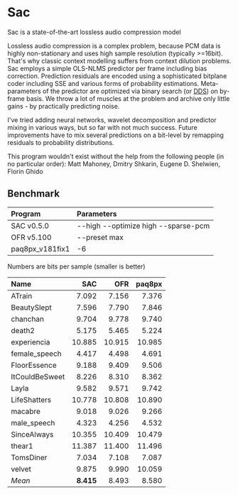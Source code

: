 # Sac
Sac is a state-of-the-art lossless audio compression model

Lossless audio compression is a complex problem, because PCM data is highly non-stationary and uses high sample resolution (typically >=16bit). That's why classic context modelling suffers from context dilution problems. Sac employs a simple OLS-NLMS predictor per frame including bias correction. Prediction residuals are encoded using a sophisticated bitplane coder including SSE and various forms of probability estimations. Meta-parameters of the predictor are optimized via binary search (or [DDS](https://agupubs.onlinelibrary.wiley.com/doi/10.1029/2005WR004723)) on by-frame basis. We throw a lot of muscles at the problem and archive only little gains - by practically predicting noise. 

I've tried adding neural networks, wavelet decomposition and predictor mixing in various ways, but so far with not much success. 
Future improvements have to mix several predictions on a bit-level by remapping residuals to probability distributions. 

This program wouldn't exist without the help from the following people (in no particular order):
Matt Mahoney, Dmitry Shkarin, Eugene D. Shelwien, Florin Ghido

## Benchmark
|Program|Parameters|
|:-|:-|
|SAC v0.5.0|--high --optimize high --sparse-pcm|
|OFR v5.100|--preset max|
|paq8px_v181fix1|-6|

Numbers are bits per sample (smaller is better)

| Name  | SAC | OFR | paq8px |
|:---|---:|---:|---:|
|ATrain|7.092|7.156|7.376|
|BeautySlept|7.596|7.790|7.846|
|chanchan|9.704|9.778|9.740|
|death2|5.175|5.465|5.224|
|experiencia|10.885|10.915|10.985|
|female_speech|4.417|4.498|4.691|
|FloorEssence|9.188|9.409|9.506|
|ItCouldBeSweet|8.226|8.310|8.362|
|Layla|9.582|9.571|9.742|
|LifeShatters|10.778|10.808|10.890|
|macabre|9.018|9.026|9.266|
|male_speech|4.323|4.256|4.532|
|SinceAlways|10.355|10.409|10.479|
|thear1|11.387|11.400|11.496|
|TomsDiner|7.034|7.108|7.087|
|velvet|9.875|9.990|10.059|
|*Mean*|**8.415**|8.493|8.580|
